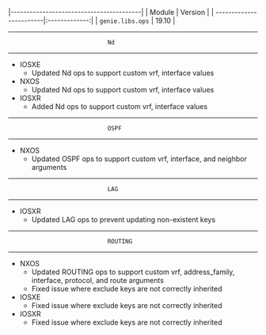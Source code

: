 |-----------------------------------------|
| Module                  | Version       |
| ------------------------|:-------------:|
| ``genie.libs.ops``      | 19.10         |

-----------------------------------------------------------------------------
                                Nd
-----------------------------------------------------------------------------
* IOSXE
    * Updated Nd ops to support custom vrf, interface values
* NXOS
    * Updated Nd ops to support custom vrf, interface values
* IOSXR
    * Added Nd ops to support custom vrf, interface values

-----------------------------------------------------------------------------
                                OSPF
-----------------------------------------------------------------------------
* NXOS
    * Updated OSPF ops to support custom vrf, interface, and neighbor arguments

-----------------------------------------------------------------------------
                                LAG
-----------------------------------------------------------------------------
* IOSXR
    * Updated LAG ops to prevent updating non-existent keys

--------------------------------------------------------------------------------------------------
                                ROUTING
--------------------------------------------------------------------------------------------------
* NXOS
    * Updated ROUTING ops to support custom vrf, address_family, interface, protocol, and route arguments
    * Fixed issue where exclude keys are not correctly inherited
* IOSXE
    * Fixed issue where exclude keys are not correctly inherited
* IOSXR
    * Fixed issue where exclude keys are not correctly inherited
